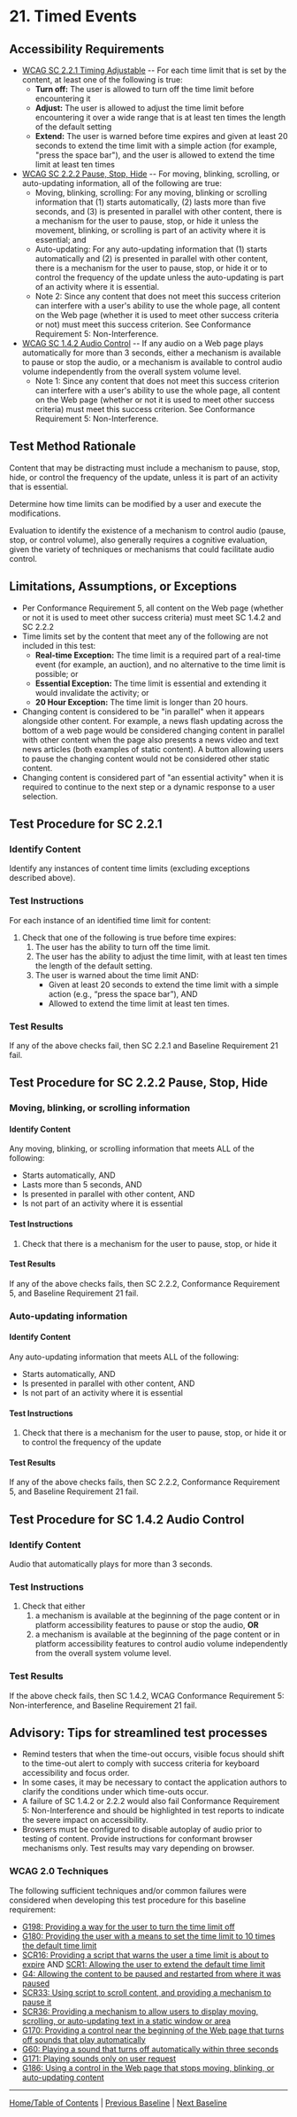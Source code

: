 # 21. Timed Events
## Accessibility Requirements
* [WCAG SC 2.2.1 Timing Adjustable](http://www.w3.org/TR/UNDERSTANDING-WCAG20/time-limits-required-behaviors.html) -- For each time limit that is set by the content, at least one of the following is true:
  * **Turn off:** The user is allowed to turn off the time limit before encountering it
  * **Adjust:** The user is allowed to adjust the time limit before encountering it over a wide range that is at least ten times the length of the default setting
  * **Extend:** The user is warned before time expires and given at least 20 seconds to extend the time limit with a simple action (for example, "press the space bar"), and the user is allowed to extend the time limit at least ten times
* [WCAG SC 2.2.2 Pause, Stop, Hide](https://www.w3.org/TR/UNDERSTANDING-WCAG20/time-limits-pause.html) -- For moving, blinking, scrolling, or auto-updating information, all of the following are true:
  * Moving, blinking, scrolling: For any moving, blinking or scrolling information that (1) starts automatically, (2) lasts more than five seconds, and (3) is presented in parallel with other content, there is a mechanism for the user to pause, stop, or hide it unless the movement, blinking, or scrolling is part of an activity where it is essential; and
  * Auto-updating: For any auto-updating information that (1) starts automatically and (2) is presented in parallel with other content, there is a mechanism for the user to pause, stop, or hide it or to control the frequency of the update unless the auto-updating is part of an activity where it is essential.
  * Note 2: Since any content that does not meet this success criterion can interfere with a user's ability to use the whole page, all content on the Web page (whether it is used to meet other success criteria or not) must meet this success criterion. See Conformance Requirement 5: Non-Interference.
* [WCAG SC 1.4.2 Audio Control](https://www.w3.org/TR/UNDERSTANDING-WCAG20/visual-audio-contrast-dis-audio.html) -- If any audio on a Web page plays automatically for more than 3 seconds, either a mechanism is available to pause or stop the audio, or a mechanism is available to control audio volume independently from the overall system volume level.
  * Note 1: Since any content that does not meet this success criterion can interfere with a user's ability to use the whole page, all content on the Web page (whether or not it is used to meet other success criteria) must meet this success criterion. See Conformance Requirement 5: Non-Interference.

## Test Method Rationale
Content that may be distracting must include a mechanism to pause, stop, hide, or control the frequency of the update, unless it is part of an activity that is essential.

Determine how time limits can be modified by a user and execute the modifications. 

Evaluation to identify the existence of a mechanism to control audio (pause, stop, or control volume), also generally requires a cognitive evaluation, given the variety of techniques or mechanisms that could facilitate audio control.

## Limitations, Assumptions, or Exceptions
* Per Conformance Requirement 5, all content on the Web page (whether or not it is used to meet other success criteria) must meet SC 1.4.2 and SC 2.2.2
* Time limits set by the content that meet any of the following are not included in this test:
  * **Real-time Exception:** The time limit is a required part of a real-time event (for example, an auction), and no alternative to the time limit is possible; or
  * **Essential Exception:** The time limit is essential and extending it would invalidate the activity; or
  * **20 Hour Exception:** The time limit is longer than 20 hours.
* Changing content is considered to be "in parallel" when it appears alongside other content. For example, a news flash updating across the bottom of a web page would be considered changing content in parallel with other content when the page also presents a news video and text news articles (both examples of static content). A button allowing users to pause the changing content would not be considered other static content.
* Changing content is considered part of "an essential activity" when it is required to continue to the next step or a dynamic response to a user selection.

## Test Procedure for SC 2.2.1
### Identify Content
Identify any instances of content time limits (excluding exceptions described above).

### Test Instructions
For each instance of an identified time limit for content: 
1. Check that one of the following is true before time expires:
    1. The user has the ability to turn off the time limit.
    2. The user has the ability to adjust the time limit, with at least ten times the length of the default setting.
    3. The user is warned about the time limit AND:
        * Given at least 20 seconds to extend the time limit with a simple action (e.g., “press the space bar”), AND
        * Allowed to extend the time limit at least ten times.

### Test Results
If any of the above checks fail, then SC 2.2.1 and Baseline Requirement 21 fail.

## Test Procedure for SC 2.2.2 Pause, Stop, Hide
### Moving, blinking, or scrolling information
#### Identify Content
Any moving, blinking, or scrolling information that meets ALL of the following:
* Starts automatically, AND
* Lasts more than 5 seconds, AND
* Is presented in parallel with other content, AND
* Is not part of an activity where it is essential

#### Test Instructions
1. Check that there is a mechanism for the user to pause, stop, or hide it

#### Test Results
If any of the above checks fails, then SC 2.2.2, Conformance Requirement 5, and Baseline Requirement 21 fail.

### Auto-updating information
#### Identify Content
Any auto-updating information that meets ALL of the following:
* Starts automatically, AND
* Is presented in parallel with other content, AND
* Is not part of an activity where it is essential

#### Test Instructions
1. Check that there is a mechanism for the user to pause, stop, or hide it or to control the frequency of the update

#### Test Results
If any of the above checks fails, then SC 2.2.2, Conformance Requirement 5, and Baseline Requirement 21 fail.

## Test Procedure for SC 1.4.2 Audio Control
### Identify Content
Audio that automatically plays for more than 3 seconds.
### Test Instructions
1. Check that either
    1. a mechanism is available at the beginning of  the page content or in platform accessibility features to pause or stop the audio, **OR**
    1. a mechanism is available at the beginning of the page content or in platform accessibility features to control audio volume independently from the overall system volume level.

### Test Results
If the above check fails, then SC 1.4.2, WCAG Conformance Requirement 5: Non-interference, and Baseline Requirement 21 fail.

## Advisory: Tips for streamlined test processes
* Remind testers that when the time-out occurs, visible focus should shift to the time-out alert to comply with success criteria for keyboard accessibility and focus order.
* In some cases, it may be necessary to contact the application authors to clarify the conditions under which time-outs occur.
* A failure of SC 1.4.2 or 2.2.2 would also fail Conformance Requirement 5: Non-Interference and should be highlighted in test reports to indicate the severe impact on accessibility.
* Browsers must be configured to disable autoplay of audio prior to testing of content. Provide instructions for conformant browser mechanisms only. Test results may vary depending on browser. 

### WCAG 2.0 Techniques
The following sufficient techniques and/or common failures were considered when developing this test procedure for this baseline requirement:
* [G198: Providing a way for the user to turn the time limit off](https://www.w3.org/TR/WCAG20-TECHS/G198.html)
* [G180: Providing the user with a means to set the time limit to 10 times the default time limit](https://www.w3.org/TR/WCAG20-TECHS/G180.html)
* [SCR16: Providing a script that warns the user a time limit is about to expire](https://www.w3.org/TR/WCAG20-TECHS/SCR16.html) AND [SCR1: Allowing the user to extend the default time limit](https://www.w3.org/TR/WCAG20-TECHS/SCR1.html)
* [G4: Allowing the content to be paused and restarted from where it was paused](https://www.w3.org/TR/WCAG20-TECHS/G4.html)
* [SCR33: Using script to scroll content, and providing a mechanism to pause it](https://www.w3.org/TR/WCAG20-TECHS/SCR33.html)
* [SCR36: Providing a mechanism to allow users to display moving, scrolling, or auto-updating text in a static window or area](https://www.w3.org/TR/WCAG20-TECHS/SCR36.html)
* [G170: Providing a control near the beginning of the Web page that turns off sounds that play automatically](https://www.w3.org/TR/2016/NOTE-WCAG20-TECHS-20161007/G170)
* [G60: Playing a sound that turns off automatically within three seconds](https://www.w3.org/TR/WCAG20-TECHS/G60.html)
* [G171: Playing sounds only on user request](https://www.w3.org/TR/WCAG20-TECHS/G171.html)
* [G186: Using a control in the Web page that stops moving, blinking, or auto-updating content](http://www.w3.org/TR/WCAG20-TECHS/G186)

----------------------------------------
[Home/Table of Contents](index.md) | [Previous Baseline](20AlternatePages.md) | [Next Baseline](22Resize.md)
